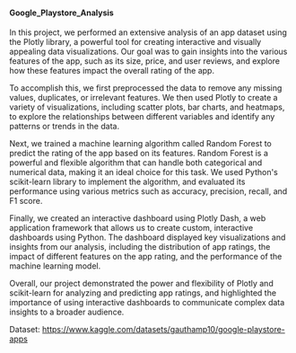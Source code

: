 #### Google_Playstore_Analysis
In this project, we performed an extensive analysis of an app dataset using the Plotly library, a powerful tool for creating interactive and visually appealing data visualizations. Our goal was to gain insights into the various features of the app, such as its size, price, and user reviews, and explore how these features impact the overall rating of the app.

To accomplish this, we first preprocessed the data to remove any missing values, duplicates, or irrelevant features. We then used Plotly to create a variety of visualizations, including scatter plots, bar charts, and heatmaps, to explore the relationships between different variables and identify any patterns or trends in the data.

Next, we trained a machine learning algorithm called Random Forest to predict the rating of the app based on its features. Random Forest is a powerful and flexible algorithm that can handle both categorical and numerical data, making it an ideal choice for this task. We used Python's scikit-learn library to implement the algorithm, and evaluated its performance using various metrics such as accuracy, precision, recall, and F1 score.

Finally, we created an interactive dashboard using Plotly Dash, a web application framework that allows us to create custom, interactive dashboards using Python. The dashboard displayed key visualizations and insights from our analysis, including the distribution of app ratings, the impact of different features on the app rating, and the performance of the machine learning model.

Overall, our project demonstrated the power and flexibility of Plotly and scikit-learn for analyzing and predicting app ratings, and highlighted the importance of using interactive dashboards to communicate complex data insights to a broader audience.

Dataset: https://www.kaggle.com/datasets/gauthamp10/google-playstore-apps
